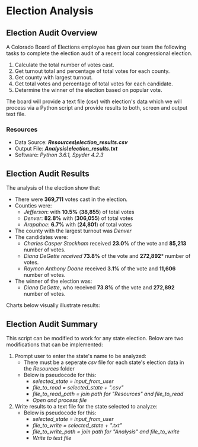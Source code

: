 # Election Analysis
## Election Audit Overview
A Colorado Board of Elections employee has given our team the following tasks to complete the election audit of a recent local congressional election.
1. Calculate the total number of votes cast.
2. Get turnout total and percentage of total votes for each county.
3. Get county with largest turnout.
2. Get total votes and percentage of total votes for each candidate.
5. Determine the winner of the election based on popular vote.

The board will provide a text file (csv) with election's data which we will process via a Python script and provide results to both, screen and output text file.

### Resources
- Data Source: ***Resources\election_results.csv***
- Output File: ***Analysis\election_results.txt***
- Software: *Python 3.6.1, Spyder 4.2.3*
## Election Audit Results
The analysis of the election show that:
- There were **369,711** votes cast in the election.
- Counties were:
  - *Jefferson*: with **10.5%** (**38,855**) of total votes
  - *Denver*: **82.8%** with (**306,055**) of total votes
  - *Arapahoe*: **6.7%** with (**24,801**) of total votes
- The county with the largest turnout was *Denver*
- The candidates were:
  - *Charles Casper Stockham* received **23.0%** of the vote and **85,213** number of votes.
  - *Diana DeGette received* **73.8%** of the vote and **272,892*** number of votes.
  - *Raymon Anthony Doane* received **3.1%** of the vote and **11,606** number of votes.
- The winner of the election was: 
  - *Diana DeGette*, who received **73.8%** of the vote and **272,892** number of votes.

Charts below visually illustrate results:

## Election Audit Summary
This script can be modified to work for any state election. Below are two modifications that can be implemented:
1. Prompt user to enter the state's name to be analyzed:
    - There must be a seperate *csv* file for each state's election data in the *Resources* folder
    - Below is pseudocode for this:
        - *selected_state = input_from_user*
        - *file_to_read = selected_state + ".csv"*
        - *file_to_read_path = join path for "Resources" and file_to_read*
        - *Open and process file*
2. Write results to a text file for the state selected to analyze:
    - Below is pseudocode for this:
        - *selected_state = input_from_user*
        - *file_to_write = selected_state + ".txt"*
        - *file_to_write_path = join path for "Analysis" and file_to_write*
        - *Write to text file*
            

